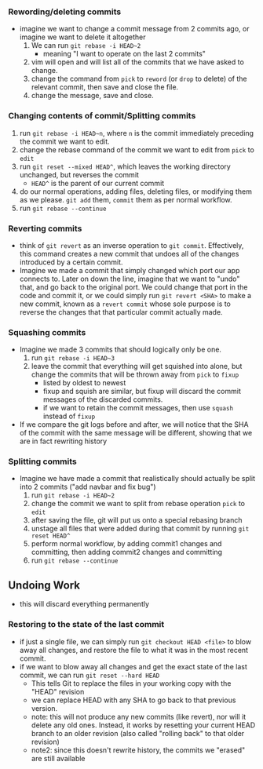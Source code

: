 
<!-- This file should probably be refactored so that we include each recipe along with whichever submodule it belongs to (ex. deleting commits should probably be in git.cli.rebase.cook) -->
<!-- Is this the most logical place that we'd expect to find this information? -->

### Rewording/deleting commits
- imagine we want to change a commit message from 2 commits ago, or imagine we want to delete it altogether
	1. We can run `git rebase -i HEAD~2`
		- meaning "I want to operate on the last 2 commits"
	2. vim will open and will list all of the commits that we have asked to change.
	3. change the command from `pick` to `reword` (or `drop` to delete) of the relevant commit, then save and close the file.
	4. change the message, save and close.

### Changing contents of commit/Splitting commits
1. run `git rebase -i HEAD~n`, where `n` is the commit immediately preceding the commit we want to edit.
3. change the rebase command of the commit we want to edit from `pick` to `edit`
4. run `git reset --mixed HEAD^`, which leaves the working directory unchanged, but reverses the commit
	- `HEAD^` is the parent of our current commit
6. do our normal operations, adding files, deleting files, or modifying them as we please. `git add` them, `commit` them as per normal workflow.
7. run `git rebase --continue`

### Reverting commits
- think of `git revert` as an inverse operation to `git commit`. Effectively, this command creates a new commit that undoes all of the changes introduced by a certain commit.
- Imagine we made a commit that simply changed which port our app connects to. Later on down the line, imagine that we want to "undo" that, and go back to the original port. We could change that port in the code and commit it, or we could simply run `git revert <SHA>` to make a new commit, known as a `revert commit` whose sole purpose is to reverse the changes that that particular commit actually made.

### Squashing commits
- Imagine we made 3 commits that should logically only be one.
	1. run `git rebase -i HEAD~3`
	2. leave the commit that everything will get squished into alone, but change the commits that will be thrown away from `pick` to `fixup`
		- listed by oldest to newest
		- fixup and squish are similar, but fixup will discard the commit messages of the discarded commits.
		- if we want to retain the commit messages, then use `squash` instead of `fixup`
- If we compare the git logs before and after, we will notice that the SHA of the commit with the same message will be different, showing that we are in fact rewriting history

### Splitting commits
- Imagine we have made a commit that realistically should actually be split into 2 commits ("add navbar and fix bug")
	1. run `git rebase -i HEAD~2`
	2. change the commit we want to split from rebase operation `pick` to `edit`
	3. after saving the file, git will put us onto a special rebasing branch
	4. unstage all files that were added during that commit by running `git reset HEAD^`
	5. perform normal workflow, by adding commit1 changes and committing, then adding commit2 changes and committing
	6. run `git rebase --continue`

## Undoing Work
- this will discard everything permanently

### Restoring to the state of the last commit
- if just a single file, we can simply run `git checkout HEAD <file>` to blow away all changes, and restore the file to what it was in the most recent commit.
- if we want to blow away all changes and get the exact state of the last commit, we can run `git reset --hard HEAD`
	- This tells Git to replace the files in your working copy with the "HEAD" revision
	- we can replace HEAD with any SHA to go back to that previous version.
	- note: this will not produce any new commits (like revert), nor will it delete any old ones. Instead, it works by resetting your current HEAD branch to an older revision (also called "rolling back" to that older revision)
	- note2: since this doesn't rewrite history, the commits we "erased" are still available
